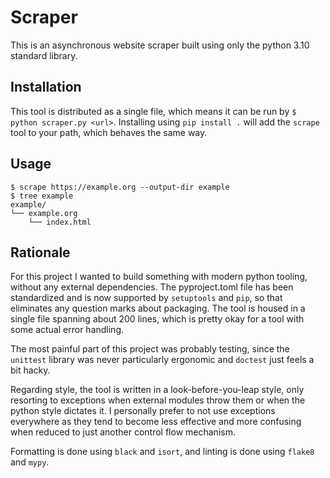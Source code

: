 # Scraper

This is an asynchronous website scraper built using only the python 3.10
standard library.

## Installation

This tool is distributed as a single file, which means it can be run by
`$ python scraper.py <url>`. Installing using `pip install .` will add the
`scrape` tool to your path, which behaves the same way.

## Usage

```shell
$ scrape https://example.org --output-dir example
$ tree example
example/
└── example.org
    └── index.html
```

## Rationale

For this project I wanted to build something with modern python tooling, 
without any external dependencies. The pyproject.toml file has been 
standardized and is now supported by `setuptools` and `pip`, so that 
eliminates any question marks about packaging. The tool is housed in a single
file spanning about 200 lines, which is pretty okay for a tool with some 
actual error handling.

The most painful part of this project was probably testing, since the
`unittest` library was never particularly ergonomic and `doctest` just feels
a bit hacky.

Regarding style, the tool is written in a look-before-you-leap style, only
resorting to exceptions when external modules throw them or when the python
style dictates it. I personally prefer to not use exceptions everywhere
as they tend to become less effective and more confusing when reduced to just
another control flow mechanism.

Formatting is done using `black` and `isort`, and linting is done using `flake8`
and `mypy`.
